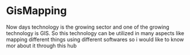 # GisMapping
Now days technology is the growing sector and one of the growing technology is GIS. So this technology can be utilized in many aspects like mapping different things using different softwares so i would like to know mor about it through this hub
